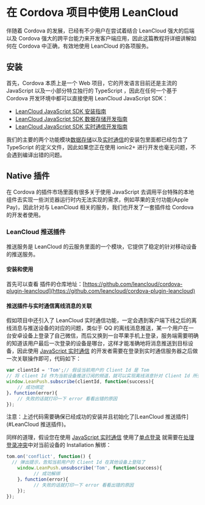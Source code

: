 # 在 Cordova 项目中使用 LeanCloud

伴随着 Cordova 的发展，已经有不少用户在尝试着结合 LeanCloud 强大的后端以及 Cordova 强大的跨平台能力来开发客户端应用，因此这篇教程将详细讲解如何在 Cordova 中正确，有效地使用 LeanCloud 的各项服务。

## 安装
首先，Cordova 本质上是一个 Web 项目，它的开发语言目前还是主流的 JavaScript 以及一小部分特立独行的 TypeScript ，因此在任何一个基于 Cordova 开发环境中都可以直接使用 LeanCloud JavaScript SDK：

- [LeanCloud JavaScript SDK 安装指南](sdk_setup-js.html)
- [LeanCloud JavaScript SDK 数据存储开发指南](leanstorage_guide-js.html)
- [LeanCloud JavaScript SDK 实时通信开发指南](realtime_guide-js.html)

我们的主要的两个功能模块[数据存储](leanstorage_guide-js.html)以及[实时通信](realtime_guide-js.html)的安装包里面都已经包含了 TypeScript 的定义文件，因此如果您正在使用 ionic2+ 进行开发也毫无问题，不会遇到编译出错的问题。

## Native 插件
在 Cordova 的插件市场里面有很多关于使用 JavaScript 去调用平台特殊的本地组件去实现一些浏览器运行时内无法实现的需求，例如苹果的支付功能(Apple Pay)，因此针对与 LeanCloud 相关的服务，我们也开发了一套插件给 Cordova 的开发者使用。

### LeanCloud 推送插件
推送服务是 LeanCloud 的云服务里面的一个模块，它提供了稳定的针对移动设备的推送服务。

#### 安装和使用
首先可以查看 插件的仓库地址：[https://github.com/leancloud/cordova-plugin-leancloud](https://github.com/leancloud/cordova-plugin-leancloud)


#### 推送插件与实时通信离线消息的关联
假如项目中还引入了 LeanCloud 实时通信功能，一定会遇到客户端下线之后的离线消息与推送设备的对应的问题，类似于 QQ 的离线消息推送，某一个用户在一台安卓设备上登录了自己微信，而后又换到一台苹果手机上登录，服务端需要明确的知道该用户最后一次登录的设备是哪台，这样才能准确地将消息推送到目标设备，因此使用 [JavaScript 实时通信](realtime_guide-js.html) 的开发者需要在登录到实时通信服务器之后做一次关联操作即可，代码如下：


```js
var clientId = 'Tom';// 假设当前用户的 Client Id 是 Tom
// 将 client Id 作为当前设备推送订阅的频道，就可以实现离线消息针对 Client Id 所登录的设备做关联
window.LeanPush.subscribe(clientId, function(success){
    // 成功绑定
}，function(error){
    // 失败的话就打印一下 error 看看出错的原因
}); 
```

注意：上述代码需要确保已经成功的安装并且初始化了[LeanCloud 推送插件](#LeanCloud 推送插件)。

同样的道理，假设您在使用 [JavaScript 实时通信](https://leancloud.cn/docs/realtime_guide-js.html) 使用了[单点登录](realtime_guide-js.html#单点登录) 就需要在[处理登录冲突](realtime_guide-js.html#处理登录冲突)中对当前设备的 Installation 解绑：

```js
tom.on('conflict', function() {
  // 弹出提示，告知当前用户的 Client Id 在其他设备上登陆了
    window.LeanPush.unsubscribe('Tom', function(success){
          // 成功解绑
    }，function(error){
          // 失败的话就打印一下 error 看看出错的原因
    }); 
});
```


